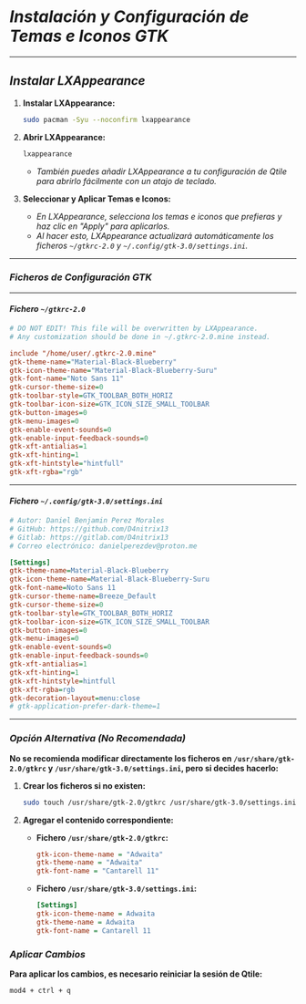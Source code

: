 <!-- Autor: Daniel Benjamin Perez Morales -->
<!-- GitHub: https://github.com/D4nitrix13 -->
<!-- Gitlab: https://gitlab.com/D4nitrix13 -->
<!-- Correo electrónico: danielperezdev@proton.me -->

# ***Instalación y Configuración de Temas e Iconos GTK***

---

## ***Instalar LXAppearance***

1. **Instalar LXAppearance:**

    ```bash
    sudo pacman -Syu --noconfirm lxappearance
    ```

2. **Abrir LXAppearance:**

    ```bash
    lxappearance
    ```

    - *También puedes añadir LXAppearance a tu configuración de Qtile para abrirlo fácilmente con un atajo de teclado.*

3. **Seleccionar y Aplicar Temas e Iconos:**
    - *En LXAppearance, selecciona los temas e iconos que prefieras y haz clic en "Apply" para aplicarlos.*
    - *Al hacer esto, LXAppearance actualizará automáticamente los ficheros `~/gtkrc-2.0` y `~/.config/gtk-3.0/settings.ini`.*

---

### ***Ficheros de Configuración GTK***

---

#### ***Fichero `~/gtkrc-2.0`***

```ini
# DO NOT EDIT! This file will be overwritten by LXAppearance.
# Any customization should be done in ~/.gtkrc-2.0.mine instead.

include "/home/user/.gtkrc-2.0.mine"
gtk-theme-name="Material-Black-Blueberry"
gtk-icon-theme-name="Material-Black-Blueberry-Suru"
gtk-font-name="Noto Sans 11"
gtk-cursor-theme-size=0
gtk-toolbar-style=GTK_TOOLBAR_BOTH_HORIZ
gtk-toolbar-icon-size=GTK_ICON_SIZE_SMALL_TOOLBAR
gtk-button-images=0
gtk-menu-images=0
gtk-enable-event-sounds=0
gtk-enable-input-feedback-sounds=0
gtk-xft-antialias=1
gtk-xft-hinting=1
gtk-xft-hintstyle="hintfull"
gtk-xft-rgba="rgb"
```

---

#### ***Fichero `~/.config/gtk-3.0/settings.ini`***

```ini
# Autor: Daniel Benjamin Perez Morales
# GitHub: https://github.com/D4nitrix13
# Gitlab: https://gitlab.com/D4nitrix13
# Correo electrónico: danielperezdev@proton.me

[Settings]
gtk-theme-name=Material-Black-Blueberry
gtk-icon-theme-name=Material-Black-Blueberry-Suru
gtk-font-name=Noto Sans 11
gtk-cursor-theme-name=Breeze_Default
gtk-cursor-theme-size=0
gtk-toolbar-style=GTK_TOOLBAR_BOTH_HORIZ
gtk-toolbar-icon-size=GTK_ICON_SIZE_SMALL_TOOLBAR
gtk-button-images=0
gtk-menu-images=0
gtk-enable-event-sounds=0
gtk-enable-input-feedback-sounds=0
gtk-xft-antialias=1
gtk-xft-hinting=1
gtk-xft-hintstyle=hintfull
gtk-xft-rgba=rgb
gtk-decoration-layout=menu:close
# gtk-application-prefer-dark-theme=1
```

---

### ***Opción Alternativa (No Recomendada)***

**No se recomienda modificar directamente los ficheros en `/usr/share/gtk-2.0/gtkrc` y `/usr/share/gtk-3.0/settings.ini`, pero si decides hacerlo:**

1. **Crear los ficheros si no existen:**

    ```bash
    sudo touch /usr/share/gtk-2.0/gtkrc /usr/share/gtk-3.0/settings.ini
    ```

2. **Agregar el contenido correspondiente:**

    - **Fichero `/usr/share/gtk-2.0/gtkrc`:**

        ```ini
        gtk-icon-theme-name = "Adwaita"
        gtk-theme-name = "Adwaita"
        gtk-font-name = "Cantarell 11"
        ```

    - **Fichero `/usr/share/gtk-3.0/settings.ini`:**

        ```ini
        [Settings]
        gtk-icon-theme-name = Adwaita
        gtk-theme-name = Adwaita
        gtk-font-name = Cantarell 11
        ```

### ***Aplicar Cambios***

**Para aplicar los cambios, es necesario reiniciar la sesión de Qtile:**

```bash
mod4 + ctrl + q
```
